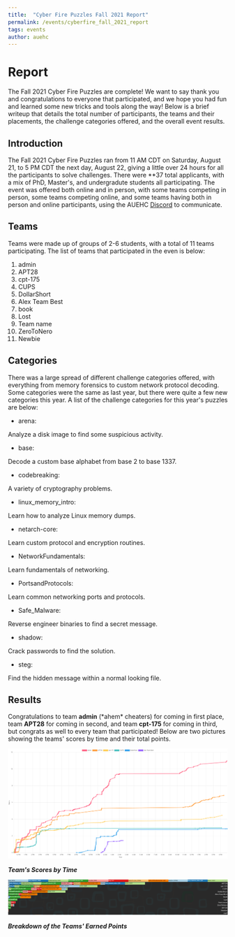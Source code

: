 ```yaml
---
title:  "Cyber Fire Puzzles Fall 2021 Report"
permalink: /events/cyberfire_fall_2021_report
tags: events
author: auehc
---
```


# Report

The Fall 2021 Cyber Fire Puzzles are complete! We want to say thank you and congratulations to everyone that participated, and we hope you had fun and learned some new tricks and tools along the way! Below is a brief writeup that details the total number of participants, the teams and their placements, the challenge categories offered, and the overall event results.

## Introduction

The Fall 2021 Cyber Fire Puzzles ran from 11 AM CDT on Saturday, August 21, to 5 PM CDT the next day, August 22, giving a little over 24 hours for all the participants to solve challenges. There were **37 total applicants, with a mix of PhD, Master's, and undergradute students all participating. The event was offered both online and in person, with some teams competing in person, some teams competing online, and some teams having both in person and online participants, using the AUEHC [Discord](aub.ie/ehc-discord) to communicate.

## Teams

Teams were made up of groups of 2-6 students, with a total of 11 teams participating. The list of teams that participated in the even is below:

1. admin
2. APT28
3. cpt-175
4. CUPS
5. DollarShort
6. Alex Team Best
7. book
8. Lost
9. Team name
10. ZeroToNero
11. Newbie

## Categories

There was a large spread of different challenge categories offered, with everything from memory forensics to custom network protocol decoding. Some categories were the same as last year, but there were quite a few new categories this year. A list of the challenge categories for this year's puzzles are below:

- arena:

Analyze a disk image to find some suspicious activity.

- base:

Decode a custom base alphabet from base 2 to base 1337.

- codebreaking:

A variety of cryptography problems.

- linux_memory_intro:

Learn how to analyze Linux memory dumps.

- netarch-core:

Learn custom protocol and encryption routines.

- NetworkFundamentals:

Learn fundamentals of networking.

- PortsandProtocols:

Learn common networking ports and protocols.

- Safe_Malware:

Reverse engineer binaries to find a secret message.

- shadow:

Crack passwords to find the solution.

- steg:

Find the hidden message within a normal looking file.

## Results

Congratulations to team **admin** (\*ahem\* cheaters) for coming in first place, team **APT28** for coming in second, and team **cpt-175** for coming in third, but congrats as well to every team that participated! Below are two pictures showing the teams' scores by time and their total points.

<img src="assets/cyberfire/cyberfire_fall2021_graph.png">

***Team's Scores by Time***

<img src="assets/cyberfire/cyberfire_fall2021_points.png">

***Breakdown of the Teams' Earned Points***